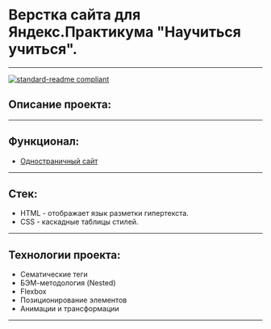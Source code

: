 # Верстка сайта для Яндекс.Практикума "Научиться учиться".

------
[![standard-readme compliant](https://img.shields.io/badge/readme%20style-standard-brightgreen.svg?style=flat-square)](https://github.com/RichardLitt/standard-readme)

## Описание проекта:

------

## Функционал:

* [Одностраничный сайт](https://aislu96.github.io/how-to-learn/)

------

## Стек:

* HTML - отображает язык разметки гипертекста.
* CSS - каскадные таблицы стилей.

------

## Технологии проекта:

* Сематические теги
* БЭМ-методология (Nested)
* Flexbox
* Позиционирование элементов
* Анимации и трансформации

------

